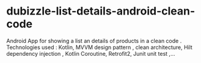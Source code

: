 # dubizzle-list-details-android-clean-code
Android App for showing a list an details of products in a clean code .
Technologies used : 
 Kotlin,
 MVVM design pattern ,
 clean architecture,
 Hilt dependency injection ,
 Kotlin Coroutine,
 Retrofit2,
 Junit unit test ,...
